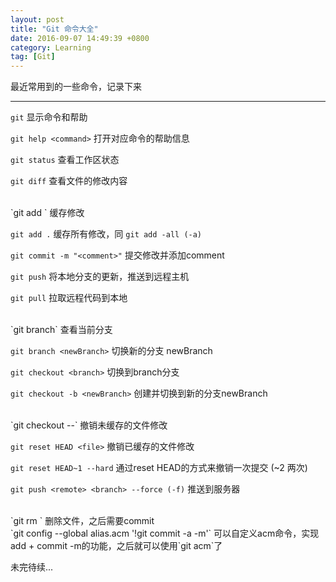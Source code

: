 ```yaml
---
layout: post
title: "Git 命令大全"
date: 2016-09-07 14:49:39 +0800
category: Learning
tag: [Git]
---
```


最近常用到的一些命令，记录下来

---

`git` 显示命令和帮助

`git help <command>` 打开对应命令的帮助信息

`git status` 查看工作区状态

`git diff` 查看文件的修改内容

<br />
`git add <file>` 缓存修改

`git add .` 缓存所有修改，同 `git add -all (-a)`

`git commit -m "<comment>"` 提交修改并添加comment

`git push` 将本地分支的更新，推送到远程主机

`git pull` 拉取远程代码到本地

<br />
`git branch` 查看当前分支

`git branch <newBranch>` 切换新的分支 newBranch

`git checkout <branch>` 切换到branch分支

`git checkout -b <newBranch>` 创建并切换到新的分支newBranch

<br />
`git checkout --<file>` 撤销未缓存的文件修改

`git reset HEAD <file>` 撤销已缓存的文件修改

`git reset HEAD~1 --hard` 通过reset HEAD的方式来撤销一次提交 (~2 两次)

`git push <remote> <branch> --force (-f)` 推送到服务器

<br />
`git rm <file>` 删除文件，之后需要commit

<br />
`git config --global alias.acm '!git commit -a -m'` 可以自定义acm命令，实现add + commit -m的功能，之后就可以使用`git acm`了


未完待续...